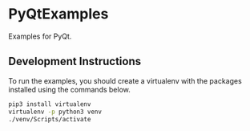 # PyQtExamples

Examples for PyQt.

## Development Instructions

To run the examples, you should create a virtualenv with the packages installed using the commands below.

```bash
pip3 install virtualenv
virtualenv -p python3 venv
./venv/Scripts/activate
```